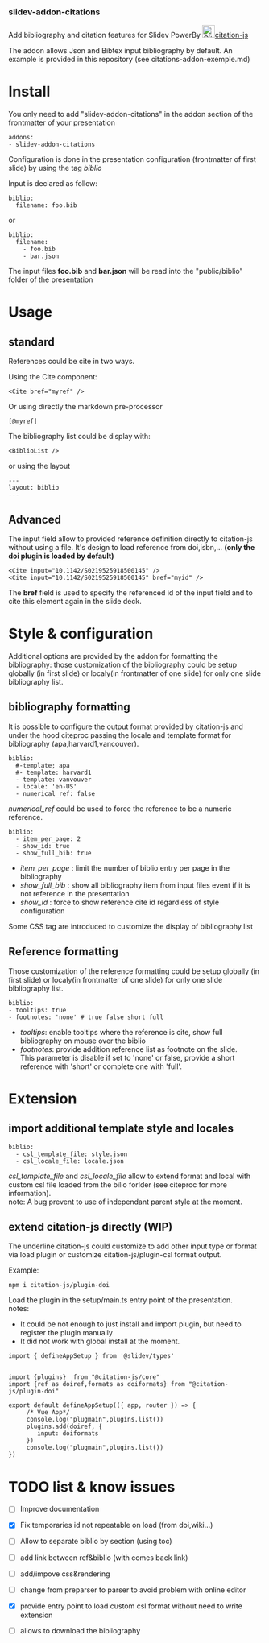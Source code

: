 ### slidev-addon-citations   

Add bibliography and citation features for Slidev
PowerBy <img alt="Citation.js" src="https://citation.js.org/favicon.png"  width="25" height="25" />[citation-js](https://citation.js.org)


The addon allows Json and Bibtex input bibliography by default.
An example is provided in this repository (see citations-addon-exemple.md)

# Install   
You only need to add "slidev-addon-citations" in the addon section of the frontmatter of your presentation

```
addons:
- slidev-addon-citations
```

Configuration is done in the presentation configuration (frontmatter of first slide) by using the tag *biblio*

Input is declared as follow:   
```
biblio:
  filename: foo.bib
```
or 
```
biblio:
  filename:
    - foo.bib
    - bar.json
```
The input files **foo.bib** and **bar.json** will be read into the "public/biblio" folder of the presentation

# Usage   
## standard
References could be cite in two ways.

Using the Cite component:
```
<Cite bref="myref" />
```
Or using directly the markdown pre-processor 
```
[@myref]
```

The bibliography list could be display with:
```
<BiblioList />
```
or using the layout
```
---
layout: biblio
---
```

## Advanced
The input field allow to provided reference definition directly to citation-js without using a file.
It's design to load reference from doi,isbn,... **(only the doi plugin is loaded by default)**

```
<Cite input="10.1142/S0219525918500145" />   
<Cite input="10.1142/S0219525918500145" bref="myid" />
```
The **bref** field is used to specify the referenced id of the input field and to cite this element again in the slide deck.


# Style & configuration   
Additional options are provided by the addon for formatting the bibliography:
those customization of the bibliography could be setup globally (in first slide) or localy(in frontmatter of one slide) for only one slide bibliography list.

## bibliography formatting
It is possible to configure the output format provided by citation-js and under the hood citeproc
passing the locale and template format for bibliography (apa,harvard1,vancouver).

```
biblio:
  #-template; apa
  #- template: harvard1
  - template: vanvouver
  - locale: 'en-US' 
  - numerical_ref: false
```
*numerical_ref* could be used to force the reference to be a numeric reference.


```
biblio:
  - item_per_page: 2
  - show_id: true
  - show_full_bib: true
```
- *item_per_page* : limit the number of biblio entry per page in the bibliography   
- *show_full_bib* : show all bibliography item from input files event if it is not reference in the presentation   
- *show_id* : force to show reference cite id regardless of style configuration

Some CSS tag are introduced to customize the display of bibliography list


## Reference formatting

Those customization of the reference formatting could be setup globally (in first slide) or localy(in frontmatter of one slide) for only one slide bibliography list.
```
biblio:
- tooltips: true
- footnotes: 'none' # true false short full
```
- *tooltips*: enable tooltips where the reference is cite, show full bibliography on mouse over the biblio
- *footnotes*: provide addition reference list as footnote on the slide.   
This parameter is disable if set to 'none' or false, provide a short reference with 'short' or complete one with 'full'.


# Extension 
## import additional template style and locales
```
biblio:
  - csl_template_file: style.json
  - csl_locale_file: locale.json 
```
*csl_template_file* and *csl_locale_file* allow to extend format and local with custom csl file loaded from the bilio forlder (see citeproc for more information).    
note: A bug prevent to use of independant parent style at the moment. 

## extend citation-js directly (WIP)
The underline citation-js could customize to add other input type or format via load plugin or customize citation-js/plugin-csl format output.

Example:  
```
npm i citation-js/plugin-doi
```
Load the plugin in the setup/main.ts entry point of the presentation.   
notes:    
- It could be not enough to just install and import plugin, but need to register the plugin manually
- It did not work with global install at the moment.
```
import { defineAppSetup } from '@slidev/types'


import {plugins}  from "@citation-js/core"
import {ref as doiref,formats as doiformats} from "@citation-js/plugin-doi"

export default defineAppSetup(({ app, router }) => {
     /* Vue App*/
     console.log("plugmain",plugins.list())
     plugins.add(doiref, {
        input: doiformats
     })
     console.log("plugmain",plugins.list())
})
```

# TODO list & know issues
- [ ] Improve documentation
- [x] Fix temporaries id not repeatable on load (from doi,wiki...)
- [ ] Allow to separate biblio by section (using toc)
- [ ] add link between ref&biblio (with comes back link)
- [ ] add/impove css&rendering
- [ ] change from preparser to parser to avoid problem with online editor
- [x] provide entry point to load custom csl format without need to write extension
- [ ] allows to download the bibliography


